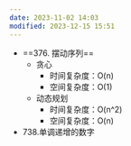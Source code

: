 ```yaml
---
date: 2023-11-02 14:03
modified: 2023-12-15 15:51
---
```


- ==376. 摆动序列==
	- 贪心
		- 时间复杂度：O(n)
		- 空间复杂度：O(1)
	- 动态规划
		- 时间复杂度：O(n^2)
		- 空间复杂度：O(n)
- 738.单调递增的数字
